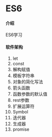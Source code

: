 # ES6

#### 介绍
ES6学习

#### 软件架构
1. let 
2. const
3. 解构赋值
4. 模板字符串
5. 对象的简化写法
6. 箭头函数
7. 函数参数的默认值
8. rest参数
9. 扩展运算符
10. Symbol
11. 迭代器
12. 生成器
13. promise